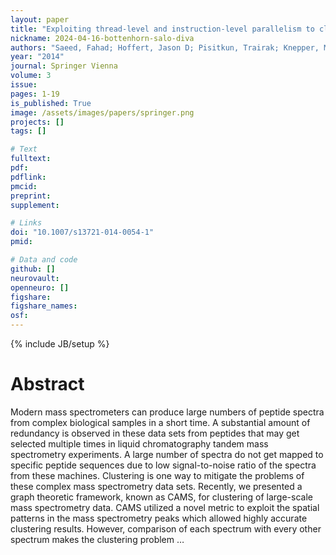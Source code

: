 ```yaml
---
layout: paper
title: "Exploiting thread-level and instruction-level parallelism to cluster mass spectrometry data using multicore architectures"
nickname: 2024-04-16-bottenhorn-salo-diva
authors: "Saeed, Fahad; Hoffert, Jason D; Pisitkun, Trairak; Knepper, Mark A; "
year: "2014"
journal: Springer Vienna
volume: 3
issue:
pages: 1-19
is_published: True
image: /assets/images/papers/springer.png
projects: []
tags: []

# Text
fulltext:
pdf:
pdflink:
pmcid:
preprint: 
supplement:

# Links
doi: "10.1007/s13721-014-0054-1"
pmid:

# Data and code
github: []
neurovault:
openneuro: []
figshare:
figshare_names:
osf:
---
```

{% include JB/setup %}

# Abstract

Modern mass spectrometers can produce large numbers of peptide spectra from complex biological samples in a short time. A substantial amount of redundancy is observed in these data sets from peptides that may get selected multiple times in liquid chromatography tandem mass spectrometry experiments. A large number of spectra do not get mapped to specific peptide sequences due to low signal-to-noise ratio of the spectra from these machines. Clustering is one way to mitigate the problems of these complex mass spectrometry data sets. Recently, we presented a graph theoretic framework, known as CAMS, for clustering of large-scale mass spectrometry data. CAMS utilized a novel metric to exploit the spatial patterns in the mass spectrometry peaks which allowed highly accurate clustering results. However, comparison of each spectrum with every other spectrum makes the clustering problem …
